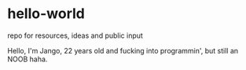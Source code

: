 # hello-world
repo for resources, ideas and public input

Hello, I'm Jango, 22 years old and fucking into programmin', but still an NOOB haha.
